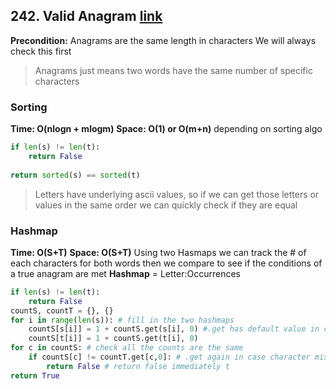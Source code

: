 ## 242. Valid Anagram [link](https://leetcode.com/problems/valid-anagram/)
**Precondition:** Anagrams are the same length in characters
We will always check this first

> Anagrams just means two words have the same number of specific characters


### Sorting
**Time: O(nlogn + mlogm)**
**Space: O(1) or O(m+n)** depending on sorting algo
```python
if len(s) != len(t):
	return False
	
return sorted(s) == sorted(t)
```

> Letters have underlying ascii values, so if we can get those letters or values in the same order we can quickly check if they are equal


### Hashmap
**Time: O(S+T)**
**Space: O(S+T)**
		Using two Hasmaps we can track the # of each characters for both words 
		then we compare to see if the conditions of a true anagram are met
		**Hashmap** = Letter:Occurrences 
```python
if len(s) != len(t):
	return False
countS, countT = {}, {}
for i in range(len(s)): # fill in the two hashmaps
	countS[s[i]] = 1 + countS.get(s[i], 0) #.get has default value in case not initialized
	countS[t[i]] = 1 + countS.get(t[i], 0)
for c in countS: # check all the counts are the same
	if countS[c] != countT.get[c,0]: # .get again in case character mismatch 
		return False # return false immediately t
return True

```